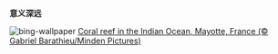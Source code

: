 
**意义深远**

![bing-wallpaper](https://www.bing.com/th?id=OHR.MayotteCoral_ZH-CN8106288026_1920x1080.jpg)
[Coral reef in the Indian Ocean, Mayotte, France (© Gabriel Barathieu/Minden Pictures)](https://www.bing.com/search?q=%E7%8F%8A%E7%91%9A%E7%A4%81%E4%BF%9D%E6%8A%A4%E6%84%8F%E8%AF%86%E5%91%A8&amp;form=hpcapt&amp;mkt=zh-cn)
  